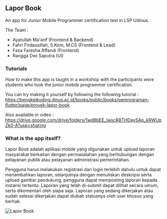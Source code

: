 ## Lapor Book

An app for Junior Mobile Programmer certification test in LSP Udinus. 

The Team :
- Ayatullah Ma'arif (Frontend & Backend)
- Fahri Firdausillah, S.Kom, M.CS (Frontend & Lead) 
- Faza Faresha Affandi (Frontend)
- Rangga Dwi Saputra (UI)


### Tutorials ###
How to make this app is taught in a workshop with the participants were students who took the junior mobile programmer certification. 

You can try making it yourself by following the following tutorial : 
https://bengkelkoding.dinus.ac.id/books/public/books/pemrograman-flutter/page/proyek-lapor-book

Also available in video :
https://drive.google.com/drive/folders/1wd8bEE_lwscR8THDaySAp_kRWUpZk0-A?usp=sharing

### What is the app itself? ###
Lapor Book adalah aplikasi mobile yang digunakan untuk upload laporan masyarakat berkaitan dengan permasalahan yang berhubungan dengan pelayanan publik atau pelayanan administrasi pemerintahan.

Pengguna harus melakukan registrasi dan login terlebih dahulu untuk dapat menambahkan laporan, selanjutnya dengan menuliskan deskripsi serta upload gambar pendukung, pengguna dapat memposting laporan kepada instansi tertentu. Laporan yang telah di-submit dapat dilihat secara umum, serta dikomentari oleh siapa saja. Laporan yang sedang dikerjakan atau sudah selesai dikerjakan dapat diubah statusnya oleh user khusus yang berhak.

![Lapor Book](https://github.com/ayckermann/Flutter-Lapor-Book/assets/88651324/a881f3a0-78de-4f46-a7bb-fe85cf2a6b8c)
